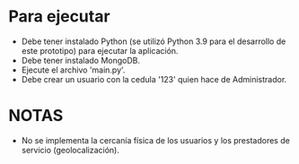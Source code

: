 # Para ejecutar

- Debe tener instalado Python (se utilizó Python 3.9 para el desarrollo de este prototipo) para ejecutar la aplicación.
- Debe tener instalado MongoDB.
- Ejecute el archivo 'main.py'.
- Debe crear un usuario con la cedula '123' quien hace de Administrador.

# NOTAS

- No se implementa la cercanía física de los usuarios y los prestadores de servicio (geolocalización).